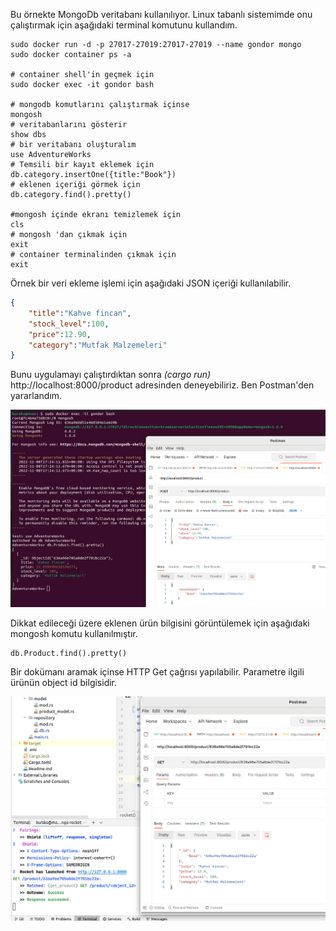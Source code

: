 Bu örnekte MongoDb veritabanı kullanılıyor. Linux tabanlı sistemimde onu çalıştırmak için aşağıdaki terminal komutunu kullandım.

```shell
sudo docker run -d -p 27017-27019:27017-27019 --name gondor mongo
sudo docker container ps -a

# container shell'in geçmek için
sudo docker exec -it gondor bash

# mongodb komutlarını çalıştırmak içinse
mongosh
# veritabanlarını gösterir
show dbs
# bir veritabanı oluşturalım
use AdventureWorks
# Temsili bir kayıt eklemek için
db.category.insertOne({title:"Book"})
# eklenen içeriği görmek için
db.category.find().pretty()

#mongosh içinde ekranı temizlemek için
cls
# mongosh 'dan çıkmak için
exit
# container terminalinden çıkmak için
exit
```

Örnek bir veri ekleme işlemi için aşağıdaki JSON içeriği kullanılabilir.

```json
{
    "title":"Kahve fincan",
    "stock_level":100,
    "price":12.90,
    "category":"Mutfak Malzemeleri"
}
```

Bunu uygulamayı çalıştırdıktan sonra _(cargo run)_ http://localhost:8000/product adresinden deneyebiliriz. Ben Postman'den yararlandım.

![../images/mongo_rocket_01.png](../images/mongo_rocket_01.png)

Dikkat edileceği üzere eklenen ürün bilgisini görüntülemek için aşağıdaki mongosh komutu kullanılmıştır.

```text
db.Product.find().pretty()
```

Bir dokümanı aramak içinse HTTP Get çağrısı yapılabilir. Parametre ilgili ürünün object id bilgisidir.

![../images/mongo_rocket_02.png](../images/mongo_rocket_02.png)